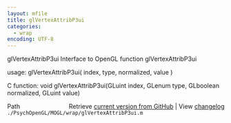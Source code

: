 ```yaml
---
layout: mfile
title: glVertexAttribP3ui
categories:
  - wrap
encoding: UTF-8
---
```


glVertexAttribP3ui  Interface to OpenGL function glVertexAttribP3ui  

usage:  glVertexAttribP3ui( index, type, normalized, value )  

C function:  void glVertexAttribP3ui(GLuint index, GLenum type, GLboolean normalized, GLuint value)  


<div class="code_header" style="text-align:right;">
  <span style="float:left;">Path&nbsp;&nbsp;</span> <span class="counter">Retrieve <a href=
  "https://raw.github.com/Psychtoolbox-3/Psychtoolbox-3/beta/./PsychOpenGL/MOGL/wrap/glVertexAttribP3ui.m">current version from GitHub</a> | View <a href=
  "https://github.com/Psychtoolbox-3/Psychtoolbox-3/commits/beta/./PsychOpenGL/MOGL/wrap/glVertexAttribP3ui.m">changelog</a></span>
</div>
<div class="code">
  <code>./PsychOpenGL/MOGL/wrap/glVertexAttribP3ui.m</code>
</div>
